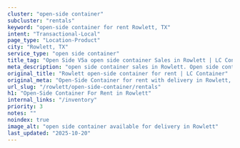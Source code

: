 ```yaml
---
cluster: "open-side container"
subcluster: "rentals"
keyword: "open-side container for rent Rowlett, TX"
intent: "Transactional-Local"
page_type: "Location-Product"
city: "Rowlett, TX"
service_type: "open side container"
title_tag: "Open Side V5a open side container Sales in Rowlett | LC Container"
meta_description: "open side container sales in Rowlett. Open side containers for oversized cargo. Fast delivery, competitive pricing. Serving open side container area. Quote ID: 2YF. Call (214) 524-4168 for your free quote today."
original_title: "Rowlett open-side container for rent | LC Container"
original_meta: "Open-Side Container for rent with delivery in Rowlett, TX. LC Container — local Since 2003. Get pricing today."
url_slug: "/rowlett/open-side-container/rentals"
h1: "Open-Side Container For Rent in Rowlett"
internal_links: "/inventory"
priority: 3
notes: ""
noindex: true
image_alt: "open side container available for delivery in Rowlett"
last_updated: "2025-10-20"
---
```


<!-- TODO: Add unique city/inventory copy, images, and internal links here. -->
